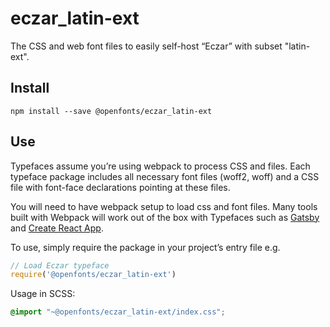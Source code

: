 
# eczar_latin-ext

The CSS and web font files to easily self-host “Eczar” with subset "latin-ext".

## Install

`npm install --save @openfonts/eczar_latin-ext`

## Use

Typefaces assume you’re using webpack to process CSS and files. Each typeface
package includes all necessary font files (woff2, woff) and a CSS file with
font-face declarations pointing at these files.

You will need to have webpack setup to load css and font files. Many tools built
with Webpack will work out of the box with Typefaces such as [Gatsby](https://github.com/gatsbyjs/gatsby)
and [Create React App](https://github.com/facebookincubator/create-react-app).

To use, simply require the package in your project’s entry file e.g.

```javascript
// Load Eczar typeface
require('@openfonts/eczar_latin-ext')
```

Usage in SCSS:
```scss
@import "~@openfonts/eczar_latin-ext/index.css";
```
